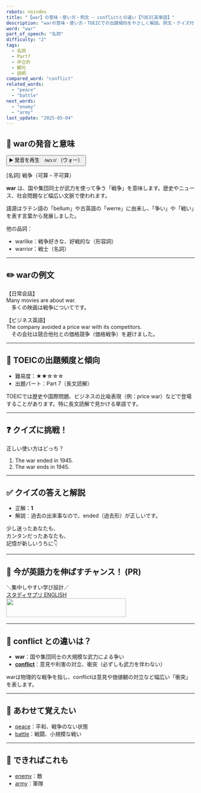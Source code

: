 ```yaml
---
robots: noindex
title: "【war】の意味・使い方・例文 ― conflictとの違い【TOEIC英単語】"
description: "warの意味・使い方・TOEICでの出題傾向をやさしく解説。例文・クイズ付きでconflictとの違いもわかりやすく学べます。"
word: "war"
part_of_speech: "名詞"
difficulty: "2"
tags:
  - 名詞
  - Part7
  - 中立的
  - 観光
  - 説明
compared_word: "conflict"
related_words:
  - "peace"
  - "battle"
next_words:
  - "enemy"
  - "army"
last_update: "2025-05-04"
---
```


## 🔰 warの発音と意味

<button class="play-audio" onclick="playTTS('war')">
  <span class="play-audio-main">
    ▶️ 発音を再生　/wɔːr/
  </span>
  <span class="play-audio-sub">
    （ウォー）
  </span>
</button>

[名詞] 戦争（可算・不可算）

**war** は、国や集団同士が武力を使って争う「戦争」を意味します。歴史やニュース、社会問題など幅広い文脈で使われます。

語源はラテン語の「bellum」や古英語の「werre」に由来し、「争い」や「戦い」を表す言葉から発展しました。

他の品詞：  
- warlike：戦争好きな、好戦的な（形容詞）
- warrior：戦士（名詞）

---

## ✏️ warの例文

【日常会話】  
Many movies are about war.  
　多くの映画は戦争についてです。

【ビジネス英語】  
The company avoided a price war with its competitors.  
　その会社は競合他社との価格競争（価格戦争）を避けました。

---

## 🎯 TOEICの出題頻度と傾向

- 難易度：★★☆☆☆
- 出題パート：Part 7（長文読解）

TOEICでは歴史や国際問題、ビジネスの比喩表現（例：price war）などで登場することがあります。特に長文読解で見かける単語です。

---

## ❓ クイズに挑戦！

正しい使い方はどっち？

1. The war ended in 1945.  
2. The war ends in 1945.

---

## ✅ クイズの答えと解説

- 正解：**1**
- 解説：過去の出来事なので、ended（過去形）が正しいです。

少し迷ったあなたも、  
カンタンだったあなたも、  
記憶が新しいうちに👇️

---

## 🚀 今が英語力を伸ばすチャンス！ (PR)

<div class="info-center">
＼集中しやすい学び設計／<br>  
<a href="https://px.a8.net/svt/ejp?a8mat=4556RW+FUYPWY+3AQG+BWVTE" class="ad-link" data-cvid="aid45_bid38" data-difficulty="2" rel="nofollow">スタディサプリ ENGLISH</a>
<img border="0" width="1" height="1" src="https://www17.a8.net/0.gif?a8mat=4556RW+FUYPWY+3AQG+BWVTE" alt=""><br>
<a href="https://px.a8.net/svt/ejp?a8mat=4556RW+FUYPWY+3AQG+C7LM9" class="ad-link" data-cvid="aid45_bid38" data-difficulty="2" rel="nofollow">
<img border="0" width="320" height="50" alt="" src="https://www27.a8.net/svt/bgt?aid=250504844959&wid=001&eno=01&mid=s00000015388002051000&mc=1"></a>
<img border="0" width="1" height="1" src="https://www14.a8.net/0.gif?a8mat=4556RW+FUYPWY+3AQG+C7LM9" alt="">
</div>

---

## 🤔  conflict との違いは？

- **war**：国や集団同士の大規模な武力による争い
- **[conflict](/conflict)**：意見や利害の対立、衝突（必ずしも武力を伴わない）

warは物理的な戦争を指し、conflictは意見や価値観の対立など幅広い「衝突」を表します。

---

## 🧩 あわせて覚えたい

- [peace](/peace)：平和、戦争のない状態
- [battle](/battle)：戦闘、小規模な戦い

---

## 📖 できればこれも

- [enemy](/enemy)：敵
- [army](/army)：軍隊

<!-- cvid: aid45_bid38 -->
